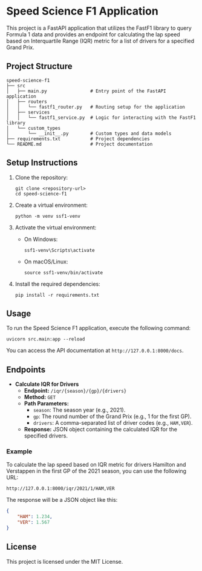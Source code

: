 # Speed Science F1 Application

This project is a FastAPI application that utilizes the FastF1 library to query Formula 1 data and provides an endpoint for calculating the lap speed based on Interquartile Range (IQR) metric for a list of drivers for a specified Grand Prix.

## Project Structure

```
speed-science-f1
├── src
│   ├── main.py                # Entry point of the FastAPI application
│   ├── routers
│   │   └── fastf1_router.py   # Routing setup for the application
│   ├── services
│   │   └── fastf1_service.py  # Logic for interacting with the FastF1 library
│   └── custom_types
│       └── __init__.py        # Custom types and data models
├── requirements.txt           # Project dependencies
└── README.md                  # Project documentation
```

## Setup Instructions

1. Clone the repository:
   ```
   git clone <repository-url>
   cd speed-science-f1
   ```

2. Create a virtual environment:
   ```
   python -m venv ssf1-venv
   ```

3. Activate the virtual environment:
   - On Windows:
     ```
     ssf1-venv\Scripts\activate
     ```
   - On macOS/Linux:
     ```
     source ssf1-venv/bin/activate
     ```

4. Install the required dependencies:
   ```
   pip install -r requirements.txt
   ```

## Usage

To run the Speed Science F1 application, execute the following command:
```
uvicorn src.main:app --reload
```

You can access the API documentation at `http://127.0.0.1:8000/docs`.

## Endpoints

- **Calculate IQR for Drivers**
  - **Endpoint:** `/iqr/{season}/{gp}/{drivers}`
  - **Method:** `GET`
  - **Path Parameters:**
    - `season`: The season year (e.g., 2021).
    - `gp`: The round number of the Grand Prix (e.g., 1 for the first GP).
    - `drivers`: A comma-separated list of driver codes (e.g., `HAM,VER`).
  - **Response:** JSON object containing the calculated IQR for the specified drivers.

### Example

To calculate the lap speed based on IQR metric for drivers Hamilton and Verstappen in the first GP of the 2021 season, you can use the following URL:
```
http://127.0.0.1:8000/iqr/2021/1/HAM,VER
```

The response will be a JSON object like this:
```json
{
    "HAM": 1.234,
    "VER": 1.567
}
```

## License

This project is licensed under the MIT License.